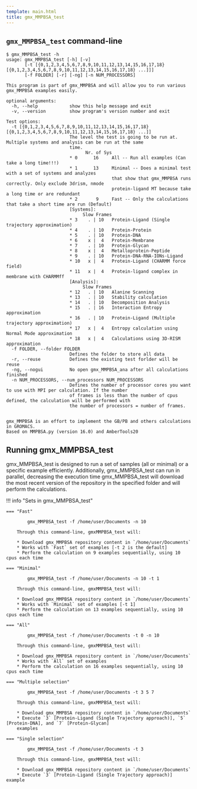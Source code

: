 ```yaml
---
template: main.html
title: gmx_MMPBSA_test
---
```


## `gmx_MMPBSA_test` command-line
```
$ gmx_MMPBSA_test -h
usage: gmx_MMPBSA_test [-h] [-v] 
       [-t [{0,1,2,3,4,5,6,7,8,9,10,11,12,13,14,15,16,17,18} [{0,1,2,3,4,5,6,7,8,9,10,11,12,13,14,15,16,17,18} ...]]] 
       [-f FOLDER] [-r] [-ng] [-n NUM_PROCESSORS]

This program is part of gmx_MMPBSA and will allow you to run various gmx_MMPBSA examples easily.

optional arguments:
  -h, --help            show this help message and exit
  -v, --version         show program's version number and exit

Test options:
  -t [{0,1,2,3,4,5,6,7,8,9,10,11,12,13,14,15,16,17,18} [{0,1,2,3,4,5,6,7,8,9,10,11,12,13,14,15,16,17,18} ...]]
                        The level the test is going to be run at. Multiple systems and analysis can be run at the same 
                        time.
                              Nr. of Sys  
                        * 0      16     All -- Run all examples (Can take a long time!!!)
                        * 1      13     Minimal -- Does a minimal test with a set of systems and analyzes 
                                        that show that gmx_MMPBSA runs correctly. Only exclude 3drism, nmode
                                        protein-ligand MT because take a long time or are redundant
                        * 2       9     Fast -- Only the calculations that take a short time are run (Default)
                        [Systems]:
                             Slow Frames
                        * 3    . | 10   Protein-Ligand (Single trajectory approximation)
                        * 4    . | 10   Protein-Protein
                        * 5    . | 10   Protein-DNA
                        * 6    x |  4   Protein-Membrane
                        * 7    . | 10   Protein-Glycan
                        * 8    x |  4   Metalloprotein-Peptide
                        * 9    . | 10   Protein-DNA-RNA-IONs-Ligand
                        * 10   x |  4   Protein-Ligand (CHARMM force field)
                        * 11   x |  4   Protein-ligand complex in membrane with CHARMMff 
                        [Analysis]:
                             Slow Frames
                        * 12   . | 10   Alanine Scanning
                        * 13   . | 10   Stability calculation
                        * 14   . | 10   Decomposition Analysis
                        * 15   . | 16   Interaction Entropy approximation
                        * 16   . | 10   Protein-Ligand (Multiple trajectory approximation)
                        * 17   x |  4   Entropy calculation using Normal Mode approximation 
                        * 18   x |  4   Calculations using 3D-RISM approximation
  -f FOLDER, --folder FOLDER
                        Defines the folder to store all data
  -r, --reuse           Defines the existing test forlder will be reuse
  -ng, --nogui          No open gmx_MMPBSA_ana after all calculations finished
  -n NUM_PROCESSORS, --num_processors NUM_PROCESSORS
                        Defines the number of processor cores you want to use with MPI per calculation. If the number 
                        of frames is less than the number of cpus defined, the calculation will be performed with 
                        the number of processors = number of frames.


gmx_MMPBSA is an effort to implement the GB/PB and others calculations in GROMACS. 
Based on MMPBSA.py (version 16.0) and AmberTools20
```

## Running gmx_MMPBSA_test
gmx_MMPBSA_test is designed to run a set of samples (all or minimal) or a specific example efficiently. 
Additionally, gmx_MMPBSA_test can run in parallel, decreasing the execution time gmx_MMPBSA_test will download the 
most recent version of the repository in the specified folder and will perform the calculations.

!!! info "Sets in gmx_MMPBSA_test"

    === "Fast"
        
            gmx_MMPBSA_test -f /home/user/Documents -n 10
        
        Through this command-line, gmxMMPBSA_test will:
        
        * Download gmx_MMPBSA repository content in `/home/user/Documents`
        * Works with `Fast` set of examples [-t 2 is the default]
        * Perform the calculation on 9 examples sequentially, using 10 cpus each time
    
    === "Minimal"
        
            gmx_MMPBSA_test -f /home/user/Documents -n 10 -t 1
        
        Through this command-line, gmxMMPBSA_test will:
        
        * Download gmx_MMPBSA repository content in `/home/user/Documents`
        * Works with `Minimal` set of examples [-t 1]
        * Perform the calculation on 13 examples sequentially, using 10 cpus each time
    
    === "All"
        
            gmx_MMPBSA_test -f /home/user/Documents -t 0 -n 10
        
        Through this command-line, gmxMMPBSA_test will:
        
        * Download gmx_MMPBSA repository content in `/home/user/Documents`
        * Works with `All` set of examples
        * Perform the calculation on 16 examples sequentially, using 10 cpus each time
        
    === "Multiple selection"
        
            gmx_MMPBSA_test -f /home/user/Documents -t 3 5 7
        
        Through this command-line, gmxMMPBSA_test will:
        
        * Download gmx_MMPBSA repository content in `/home/user/Documents`
        * Execute `3` [Protein-Ligand (Single Trajectory approach)], `5` [Protein-DNA], and `7` [Protein-Glycan] 
        examples

    === "Single selection"
        
            gmx_MMPBSA_test -f /home/user/Documents -t 3
        
        Through this command-line, gmxMMPBSA_test will:
        
        * Download gmx_MMPBSA repository content in `/home/user/Documents`
        * Execute `3` [Protein-Ligand (Single Trajectory approach)] example